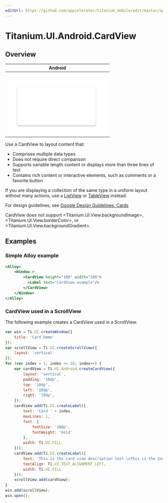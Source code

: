 ```yaml
---
editUrl: https://github.com/appcelerator/titanium_mobile/edit/master/apidoc/Titanium/UI/Android/CardView.yml
---
```

# Titanium.UI.Android.CardView

<TypeHeader/>

## Overview

| Android |
| ------- |
| ![Android](./cardview_android.png) |

Use a CardView to layout content that:

  * Comprises multiple data types
  * Does not require direct comparison
  * Supports variable length content or displays more than three lines of text
  * Contains rich content or interactive elements, such as comments or a favorite button

If you are displaying a collection of the same type in a uniform layout without many actions,
use a [ListView](Titanium.UI.ListView) or [TableView](Titanium.UI.TableView) instead.

For design guidelines, see
[Google Design Guidelines: Cards](http://www.google.com/design/spec/components/cards.html)

CardView does not support <Titanium.UI.View.backgroundImage>, <Titanium.UI.View.borderColor>, or <Titanium.UI.View.backgroundGradient>.

## Examples

### Simple Alloy example

``` xml
<Alloy>
    <Window >
        <CardView height="100" width="200">
          <Label text="CardView example"/>
        </CardView>
    </Window>
</Alloy>
```

### CardView used in a ScrollView

The following example creates a CardView used in a ScrollView.

``` js
var win = Ti.UI.createWindow({
    title: 'Card Demo'
});
var scrollView = Ti.UI.createScrollView({
    layout: 'vertical'
});
for (var index = 1; index <= 10; index++) {
    var cardView = Ti.UI.Android.createCardView({
        layout: 'vertical',
        padding: '16dp',
        top: '10dp',
        left: '10dp',
        right: '10dp',
    });
    cardView.add(Ti.UI.createLabel({
        text: 'Card ' + index,
        maxLines: 1,
        font: {
            fontSize: '20dp',
            fontWeight: 'bold'
        },
        width: Ti.UI.FILL
    }));
    cardView.add(Ti.UI.createLabel({
        text: 'This is the card view description text.\nThis is the 2nd line of text.',
        textAlign: Ti.UI.TEXT_ALIGNMENT_LEFT,
        width: Ti.UI.FILL
    }));
    scrollView.add(cardView);
}
win.add(scrollView);
win.open();
```

<ApiDocs/>
